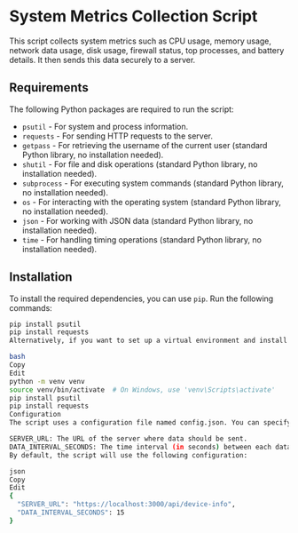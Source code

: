 # System Metrics Collection Script

This script collects system metrics such as CPU usage, memory usage, network data usage, disk usage, firewall status, top processes, and battery details. It then sends this data securely to a server.

## Requirements

The following Python packages are required to run the script:

- `psutil` - For system and process information.
- `requests` - For sending HTTP requests to the server.
- `getpass` - For retrieving the username of the current user (standard Python library, no installation needed).
- `shutil` - For file and disk operations (standard Python library, no installation needed).
- `subprocess` - For executing system commands (standard Python library, no installation needed).
- `os` - For interacting with the operating system (standard Python library, no installation needed).
- `json` - For working with JSON data (standard Python library, no installation needed).
- `time` - For handling timing operations (standard Python library, no installation needed).

## Installation

To install the required dependencies, you can use `pip`. Run the following commands:

```bash
pip install psutil
pip install requests
Alternatively, if you want to set up a virtual environment and install the dependencies there:

bash
Copy
Edit
python -m venv venv
source venv/bin/activate  # On Windows, use 'venv\Scripts\activate'
pip install psutil
pip install requests
Configuration
The script uses a configuration file named config.json. You can specify the following values:

SERVER_URL: The URL of the server where data should be sent.
DATA_INTERVAL_SECONDS: The time interval (in seconds) between each data collection.
By default, the script will use the following configuration:

json
Copy
Edit
{
  "SERVER_URL": "https://localhost:3000/api/device-info",
  "DATA_INTERVAL_SECONDS": 15
}

